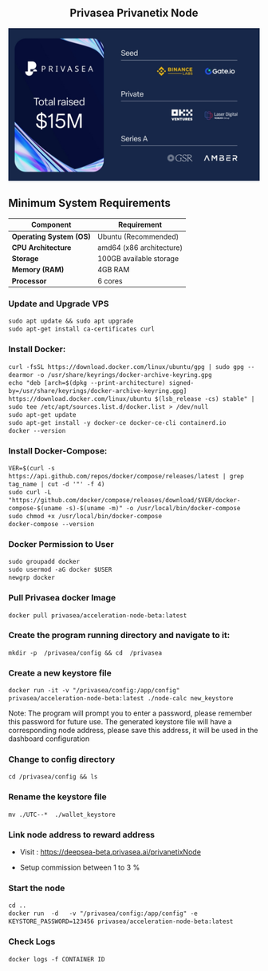 <h2 align=center>Privasea Privanetix Node</h2>

![image](https://github.com/Veviloos/Privasea-Privanetix-Node/blob/main/Screenshot_20250127_115013_X.jpg)


## Minimum System Requirements

| **Component**             | **Requirement**                     |
|---------------------------|-------------------------------------|
| **Operating System (OS)** | Ubuntu (Recommended)                |
| **CPU Architecture**      | amd64 (x86 architecture)            |
| **Storage**               | 100GB available storage             |
| **Memory (RAM)**          | 4GB RAM                             |
| **Processor**             | 6 cores                             |

### Update and Upgrade VPS

```
sudo apt update && sudo apt upgrade
sudo apt-get install ca-certificates curl
```

### Install Docker:

```
curl -fsSL https://download.docker.com/linux/ubuntu/gpg | sudo gpg --dearmor -o /usr/share/keyrings/docker-archive-keyring.gpg  
echo "deb [arch=$(dpkg --print-architecture) signed-by=/usr/share/keyrings/docker-archive-keyring.gpg] https://download.docker.com/linux/ubuntu $(lsb_release -cs) stable" | sudo tee /etc/apt/sources.list.d/docker.list > /dev/null  
sudo apt-get update  
sudo apt-get install -y docker-ce docker-ce-cli containerd.io  
docker --version  
```
### Install Docker-Compose:

```
VER=$(curl -s https://api.github.com/repos/docker/compose/releases/latest | grep tag_name | cut -d '"' -f 4)  
sudo curl -L "https://github.com/docker/compose/releases/download/$VER/docker-compose-$(uname -s)-$(uname -m)" -o /usr/local/bin/docker-compose  
sudo chmod +x /usr/local/bin/docker-compose  
docker-compose --version  
```

### Docker Permission to User

```
sudo groupadd docker  
sudo usermod -aG docker $USER  
newgrp docker
```

### Pull Privasea docker Image

```
docker pull privasea/acceleration-node-beta:latest
```


### Create the program running directory and navigate to it:

```
mkdir -p  /privasea/config && cd  /privasea
```

### Create a new keystore file 

```
docker run -it -v "/privasea/config:/app/config" privasea/acceleration-node-beta:latest ./node-calc new_keystore
```

Note: The program will prompt you to enter a password, please remember this password for future use. The generated keystore file will have a corresponding node address, please save this address, it will be used in the dashboard configuration

### Change to config directory 

```
cd /privasea/config && ls
```
### Rename the keystore file 

```
mv ./UTC--*  ./wallet_keystore 
```

### Link node address to reward address

- Visit : https://deepsea-beta.privasea.ai/privanetixNode

- Setup commission between 1 to 3 %


### Start the node

```
cd .. 
docker run  -d   -v "/privasea/config:/app/config" -e KEYSTORE_PASSWORD=123456 privasea/acceleration-node-beta:latest
```

### Check Logs

```
docker logs -f CONTAINER ID
```
